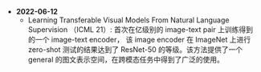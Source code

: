 * <span> **2022-06-12**  </span>
    * Learning Transferable Visual Models From Natural Language Supervision （ICML 21）: 首次在亿级别的 image-text pair 上训练得到的一个 image-text encoder， 该 image encoder 在 ImageNet 上进行 zero-shot 测试的结果达到了 ResNet-50 的等级。该方法提供了一个 general 的图文表示空间，在跨模态任务中得到了广泛的使用。